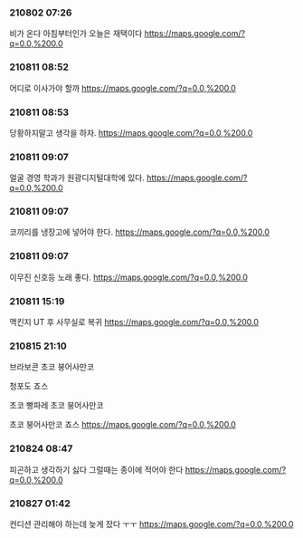 ### 210802 07:26 
비가 온다 아침부터인가
오늘은 재택이다
https://maps.google.com/?q=0.0,%200.0

### 210811 08:52 
어디로 이사가야 할까
https://maps.google.com/?q=0.0,%200.0

### 210811 08:53 
당황하지말고 생각을 하자. 
https://maps.google.com/?q=0.0,%200.0

### 210811 09:07 
얼굴 경영 학과가 원광디지털대학에 있다.
https://maps.google.com/?q=0.0,%200.0

### 210811 09:07 
코끼리를 냉장고에 넣어야 한다. 
https://maps.google.com/?q=0.0,%200.0

### 210811 09:07 
이무진 신호등 노래 좋다. 
https://maps.google.com/?q=0.0,%200.0

### 210811 15:19 
맥킨지 UT 후 사무실로 복귀
https://maps.google.com/?q=0.0,%200.0

### 210815 21:10 
브라보콘
초코 붕어사만코

청포도
죠스

초코 빵파레
초코 붕어사만코

초코 붕어사만코
죠스
https://maps.google.com/?q=0.0,%200.0

### 210824 08:47 
피곤하고 생각하기 싫다
그럴때는 종이에 적어야 한다
https://maps.google.com/?q=0.0,%200.0

### 210827 01:42 
컨디션 관리해야 하는데 늦게 잤다 ㅜㅜ
https://maps.google.com/?q=0.0,%200.0

